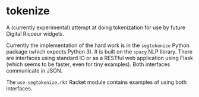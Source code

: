 # tokenize #

A (currently experimental) attempt at doing tokenization
for use by future Digital Ricoeur widgets.

Currently the implementation of the hard work is in the `segtokenize`
Python package (which expects Python 3).
It is built on the `spacy` NLP library.
There are interfaces using standard IO or as a RESTful web application
using Flask (which seems to be faster, even for tiny examples).
Both interfaces communicate in JSON.

The `use-segtokenize.rkt` Racket module contains examples of using
both interfaces.


